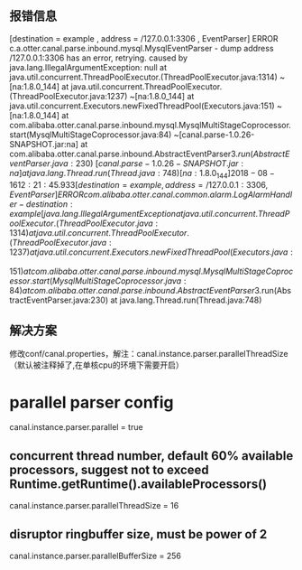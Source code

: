  报错信息
 --------
[destination = example , address = /127.0.0.1:3306 , EventParser] ERROR c.a.otter.canal.parse.inbound.mysql.MysqlEventParser - dump address /127.0.0.1:3306 has an error, retrying. caused by
    java.lang.IllegalArgumentException: null
    at java.util.concurrent.ThreadPoolExecutor.(ThreadPoolExecutor.java:1314) ~[na:1.8.0_144]
    at java.util.concurrent.ThreadPoolExecutor.(ThreadPoolExecutor.java:1237) ~[na:1.8.0_144]
    at java.util.concurrent.Executors.newFixedThreadPool(Executors.java:151) ~[na:1.8.0_144]
    at com.alibaba.otter.canal.parse.inbound.mysql.MysqlMultiStageCoprocessor.start(MysqlMultiStageCoprocessor.java:84) ~[canal.parse-1.0.26-SNAPSHOT.jar:na]
    at com.alibaba.otter.canal.parse.inbound.AbstractEventParser$3.run(AbstractEventParser.java:230) ~[canal.parse-1.0.26-SNAPSHOT.jar:na]
    at java.lang.Thread.run(Thread.java:748) [na:1.8.0_144]
    2018-08-16 12:21:45.933 [destination = example , address = /127.0.0.1:3306 , EventParser] ERROR com.alibaba.otter.canal.common.alarm.LogAlarmHandler - destination:example[java.lang.IllegalArgumentException
    at java.util.concurrent.ThreadPoolExecutor.(ThreadPoolExecutor.java:1314)
    at java.util.concurrent.ThreadPoolExecutor.(ThreadPoolExecutor.java:1237)
    at java.util.concurrent.Executors.newFixedThreadPool(Executors.java:151)
    at com.alibaba.otter.canal.parse.inbound.mysql.MysqlMultiStageCoprocessor.start(MysqlMultiStageCoprocessor.java:84)
    at com.alibaba.otter.canal.parse.inbound.AbstractEventParser$3.run(AbstractEventParser.java:230)
    at java.lang.Thread.run(Thread.java:748)
    
解决方案
--------
修改conf/canal.properties，解注：canal.instance.parser.parallelThreadSize （默认被注释掉了,在单核cpu的环境下需要开启）   


# parallel parser config
canal.instance.parser.parallel = true
## concurrent thread number, default 60% available processors, suggest not to exceed Runtime.getRuntime().availableProcessors()
canal.instance.parser.parallelThreadSize = 16
## disruptor ringbuffer size, must be power of 2
canal.instance.parser.parallelBufferSize = 256
 
